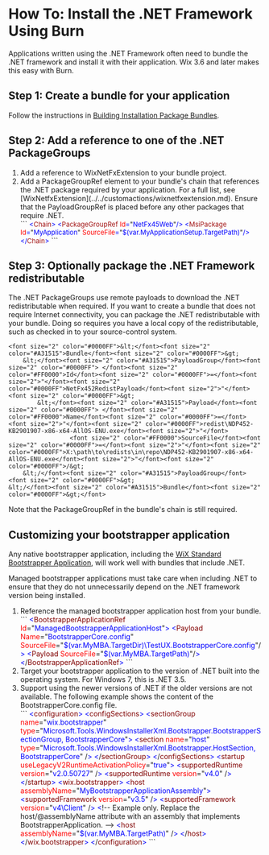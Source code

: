 # How To: Install the .NET Framework Using Burn

Applications written using the .NET Framework often need to bundle the .NET framework and install it with their application.  Wix 3.6 and later makes this easy with Burn.

## Step 1: Create a bundle for your application
Follow the instructions in [Building Installation Package Bundles](../../bundle/index.md).

## Step 2: Add a reference to one of the .NET PackageGroups
<ol>
<li>Add a reference to WixNetFxExtension to your bundle project.</li>
<li>Add a PackageGroupRef element to your bundle&apos;s chain that references the .NET package required by your application.  For a full list, see [WixNetfxExtension](../../customactions/wixnetfxextension.md). Ensure that the PayloadGroupRef is placed before any other packages that require .NET.</li>
```
<font size="2" color="#0000FF">&lt;</font><font size="2" color="#A31515">Chain</font><font size="2" color="#0000FF">&gt;
    &lt;</font><font size="2" color="#A31515">PackageGroupRef</font><font size="2" color="#0000FF"> </font><font size="2" color="#FF0000">Id</font><font size="2" color="#0000FF">=</font><font size="2">"</font><font size="2" color="#0000FF">NetFx45Web</font><font size="2">"</font><font size="2" color="#0000FF">/&gt;
    &lt;</font><font size="2" color="#A31515">MsiPackage</font><font size="2" color="#0000FF"> </font><font size="2" color="#FF0000">Id</font><font size="2" color="#0000FF">=</font><font size="2">"</font><font size="2" color="#0000FF">MyApplication</font><font size="2">"</font><font size="2" color="#FF0000"> SourceFile</font><font size="2" color="#0000FF">=</font><font size="2">"</font><font size="2" color="#0000FF">$(var.MyApplicationSetup.TargetPath)</font><font size="2">"</font><font size="2" color="#0000FF">/&gt;
&lt;/</font><font size="2" color="#A31515">Chain</font><font size="2" color="#0000FF">&gt;</font>
```
</ol>

## Step 3: Optionally package the .NET Framework redistributable

The .NET PackageGroups use remote payloads to download the .NET redistributable when required. If you want to create a bundle that does not require Internet connectivity, you can package the .NET redistributable with your bundle. Doing so requires you have a local copy of the redistributable, such as checked in to your source-control system.

```
<font size="2" color="#0000FF">&lt;</font><font size="2" color="#A31515">Bundle</font><font size="2" color="#0000FF">&gt;
    &lt;</font><font size="2" color="#A31515">PayloadGroup</font><font size="2" color="#0000FF"> </font><font size="2" color="#FF0000">Id</font><font size="2" color="#0000FF">=</font><font size="2">"</font><font size="2" color="#0000FF">NetFx452RedistPayload</font><font size="2">"</font><font size="2" color="#0000FF">&gt;
        &lt;</font><font size="2" color="#A31515">Payload</font><font size="2" color="#0000FF"> </font><font size="2" color="#FF0000">Name</font><font size="2" color="#0000FF">=</font><font size="2">"</font><font size="2" color="#0000FF">redist\NDP452-KB2901907-x86-x64-AllOS-ENU.exe</font><font size="2">"</font>
                 <font size="2" color="#FF0000">SourceFile</font><font size="2" color="#0000FF">=</font><font size="2">"</font><font size="2" color="#0000FF">X:\path\to\redists\in\repo\NDP452-KB2901907-x86-x64-AllOS-ENU.exe</font><font size="2">"</font><font size="2" color="#0000FF">/&gt;
    &lt;/</font><font size="2" color="#A31515">PayloadGroup</font><font size="2" color="#0000FF">&gt;
&lt;/</font><font size="2" color="#A31515">Bundle</font><font size="2" color="#0000FF">&gt;</font>
```

Note that the PackageGroupRef in the bundle's chain is still required.

## Customizing your bootstrapper application
Any native bootstrapper application, including the [WiX Standard Bootstrapper Application](../../bundle/wixstdba/index.md), will work well with bundles that include .NET.

Managed bootstrapper applications must take care when including .NET to ensure that they do not unnecessarily depend on the .NET framework version being installed.

<ol>
<li>Reference the managed bootstrapper application host from your bundle.</li>
```
<font color="blue">&lt;</font><font color="maroon">BootstrapperApplicationRef</font>
  <font color="red">Id</font>="<font color="blue">ManagedBootstrapperApplicationHost</font>"<font color="blue">&gt;</font>
  <font color="blue">&lt;</font><font color="maroon">Payload</font>
    <font color="red">Name</font>="<font color="blue">BootstrapperCore.config</font>"
    <font color="red">SourceFile</font>="<font color="blue">$(var.MyMBA.TargetDir)\TestUX.BootstrapperCore.config</font>"/<font color="blue">&gt;</font>
  <font color="blue">&lt;</font><font color="maroon">Payload</font>
    <font color="red">SourceFile</font>="<font color="blue">$(var.MyMBA.TargetPath)</font>"/<font color="blue">&gt;</font>
<font color="blue">&lt;</font>/<font color="maroon">BootstrapperApplicationRef</font><font color="blue">&gt;</font>
```
<li>Target your bootstrapper application to the version of .NET built into the operating system.  For Windows 7, this is .NET 3.5.</li>
<li>Support using the newer versions of .NET if the older versions are not available.  The following example shows the content of the BootstrapperCore.config file.</li>
```
<font color="blue">&lt;</font><font color="maroon">configuration</font><font color="blue">&gt;</font>
  <font color="blue">&lt;</font><font color="maroon">configSections</font><font color="blue">&gt;</font>
    <font color="blue">&lt;</font><font color="maroon">sectionGroup</font> <font color="red">name</font>="<font color="blue">wix.bootstrapper</font>" <font color="red">type</font>="<font color="blue">Microsoft.Tools.WindowsInstallerXml.Bootstrapper.BootstrapperSectionGroup, BootstrapperCore</font>"<font color="blue">&gt;</font>
      <font color="blue">&lt;</font><font color="maroon">section</font> <font color="red">name</font>="<font color="blue">host</font>" <font color="red">type</font>="<font color="blue">Microsoft.Tools.WindowsInstallerXml.Bootstrapper.HostSection, BootstrapperCore</font>" /<font color="blue">&gt;</font>
    <font color="blue">&lt;</font>/<font color="maroon">sectionGroup</font><font color="blue">&gt;</font>
  <font color="blue">&lt;</font>/<font color="maroon">configSections</font><font color="blue">&gt;</font>
  <font color="blue">&lt;</font><font color="maroon">startup</font> <font color="red">useLegacyV2RuntimeActivationPolicy</font>="<font color="blue">true</font>"<font color="blue">&gt;</font>
    <font color="blue">&lt;</font><font color="maroon">supportedRuntime</font> <font color="red">version</font>="<font color="blue">v2.0.50727</font>" /<font color="blue">&gt;</font>
    <font color="blue">&lt;</font><font color="maroon">supportedRuntime</font> <font color="red">version</font>="<font color="blue">v4.0</font>" /<font color="blue">&gt;</font>
  <font color="blue">&lt;</font>/<font color="maroon">startup</font><font color="blue">&gt;</font>
  <font color="blue">&lt;</font><font color="maroon">wix.bootstrapper</font><font color="blue">&gt;</font>
    <font color="blue">&lt;</font><font color="maroon">host</font> <font color="red">assemblyName</font>="<font color="blue">MyBootstrapperApplicationAssembly</font>"<font color="blue">&gt;</font>
      <font color="blue">&lt;</font><font color="maroon">supportedFramework</font> <font color="red">version</font>="<font color="blue">v3.5</font>" /<font color="blue">&gt;</font>
      <font color="blue">&lt;</font><font color="maroon">supportedFramework</font> <font color="red">version</font>="<font color="blue">v4\Client</font>" /<font color="blue">&gt;</font> 
        <font color="blue">&lt;</font>!-- Example only. Replace the host/@assemblyName attribute with 
        an assembly that implements BootstrapperApplication. --<font color="blue">&gt;</font>
        <font color="blue">&lt;</font><font color="maroon">host</font> <font color="red">assemblyName</font>="<font color="blue">$(var.MyMBA.TargetPath)</font>" /<font color="blue">&gt;</font>
    <font color="blue">&lt;</font>/<font color="maroon">host</font><font color="blue">&gt;</font>
  <font color="blue">&lt;</font>/<font color="maroon">wix.bootstrapper</font><font color="blue">&gt;</font>
<font color="blue">&lt;</font>/<font color="maroon">configuration</font><font color="blue">&gt;</font>
```
</ol>
